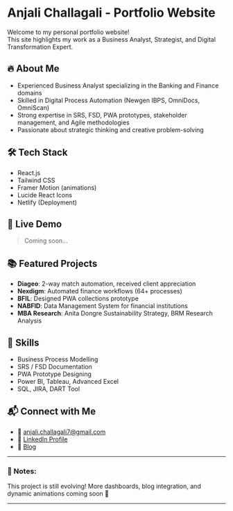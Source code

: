 # Anjali Challagali - Portfolio Website

Welcome to my personal portfolio website!  
This site highlights my work as a Business Analyst, Strategist, and Digital Transformation Expert.

## 🔥 About Me
- Experienced Business Analyst specializing in the Banking and Finance domains
- Skilled in Digital Process Automation (Newgen IBPS, OmniDocs, OmniScan)
- Strong expertise in SRS, FSD, PWA prototypes, stakeholder management, and Agile methodologies
- Passionate about strategic thinking and creative problem-solving

## 🛠️ Tech Stack
- React.js
- Tailwind CSS
- Framer Motion (animations)
- Lucide React Icons
- Netlify (Deployment)

## 🚀 Live Demo
> Coming soon...

## 📚 Featured Projects
- **Diageo**: 2-way match automation, received client appreciation
- **Nexdigm**: Automated finance workflows (64+ processes)
- **BFIL**: Designed PWA collections prototype
- **NABFID**: Data Management System for financial institutions
- **MBA Research**: Anita Dongre Sustainability Strategy, BRM Research Analysis

## 🧰 Skills
- Business Process Modelling
- SRS / FSD Documentation
- PWA Prototype Designing
- Power BI, Tableau, Advanced Excel
- SQL, JIRA, DART Tool

## 📬 Connect with Me
- 📧 anjali.challagali7@gmail.com
- 🔗 [LinkedIn Profile](https://www.linkedin.com/in/anjali-challagali/)
- 📝 [Blog](https://itsthelittlethings777.blogspot.com)

---

### 📢 Notes:
This project is still evolving! More dashboards, blog integration, and dynamic animations coming soon 🚀

---

